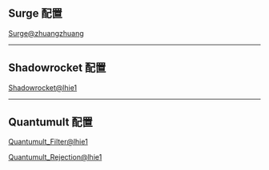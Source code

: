 ## Surge 配置

[Surge@zhuangzhuang](https:zhuangzhuang.cf/zhuangzhuang.conf)

---

## Shadowrocket 配置

[Shadowrocket@lhie1](https://raw.githubusercontent.com/lhie1/Rules/master/Shadowrocket.conf)

---

## Quantumult 配置

[Quantumult_Filter@lhie1](https://raw.githubusercontent.com/lhie1/Rules/master/Quantumult/Quantumult.conf)

[Quantumult_Rejection@lhie1](https://raw.githubusercontent.com/lhie1/Rules/master/Quantumult/Quantumult_URL.conf)